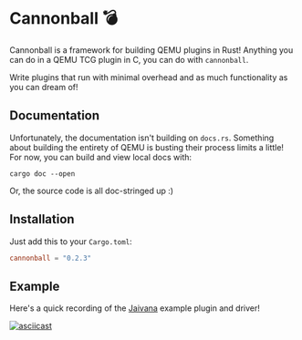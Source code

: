 # Cannonball 💣

Cannonball is a framework for building QEMU plugins in Rust! Anything you can do in
a QEMU TCG plugin in C, you can do with `cannonball`.

Write plugins that run with minimal overhead and as much functionality as you can dream
of!

## Documentation

Unfortunately, the documentation isn't building on `docs.rs`. Something about building
the entirety of QEMU is busting their process limits a little! For now, you can build
and view local docs with:

```
cargo doc --open
```

Or, the source code is all doc-stringed up :)

## Installation

Just add this to your `Cargo.toml`:

```toml
cannonball = "0.2.3"
```

## Example

Here's a quick recording of the [Jaivana](./examples/jaivana) example plugin and driver!

[![asciicast](https://asciinema.org/a/a1y3n6CqJEq3Yk7SDwJVrTrWi.svg)](https://asciinema.org/a/a1y3n6CqJEq3Yk7SDwJVrTrWi)